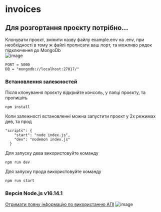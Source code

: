 # invoices
## Для розгортання проєкту потрібно...
Клонувати проєкт, змінити назву файлу example.env на .env, при необхідності в тому ж файлі прописати ваш порт, та можливо рядок підключення до MongoDb <br>
![image](https://user-images.githubusercontent.com/98615658/187085405-a7f2cba4-2cf0-4961-bc40-b14a3bd031e9.png) <br>
```
PORT = 5000
DB = "mongodb://localhost:27017/"
```

### Встановлення залежностей 
Після клонування проєкту відкрийте консоль, у папці проєкту, та пропишіть 
```
npm install
```
Коли залежності встановленні можна запустити проєкт у 2х режимах дев, та прод
```
"scripts": {
    "start": "node index.js",
    "dev": "nodemon index.js"
  }
```
Для запуску дева використовуйте команду 
```
npm run dev
```
Для запуску прода використовуйте команду 
```
npm run start
```
### Версія Node.js v16.14.1

[Отримати повну інформацію по використанню АПІ](https://documenter.getpostman.com/view/11043215/VUxKT9fk)
![image](https://user-images.githubusercontent.com/98615658/187085033-1a5dcb5f-68b7-497a-a835-a2ecfd5556fc.png)
